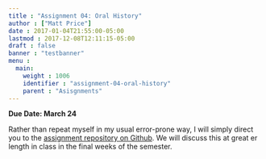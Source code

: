 ```yaml
---
title : "Assignment 04: Oral History"
author : ["Matt Price"]
date : 2017-01-04T21:55:00-05:00
lastmod : 2017-12-08T12:11:15-05:00
draft : false
banner : "testbanner"
menu :
  main:
    weight : 1006
    identifier : "assignment-04-oral-history"
    parent : "Asisgnments"
---
```


**Due Date: March 24**

Rather than repeat myself in my usual error-prone way, I will simply direct you to the [assignment repository on Github](https://github.com/titaniumbones/oral-history-template). We will discuss this at great er length in class in the final weeks of the semester.
